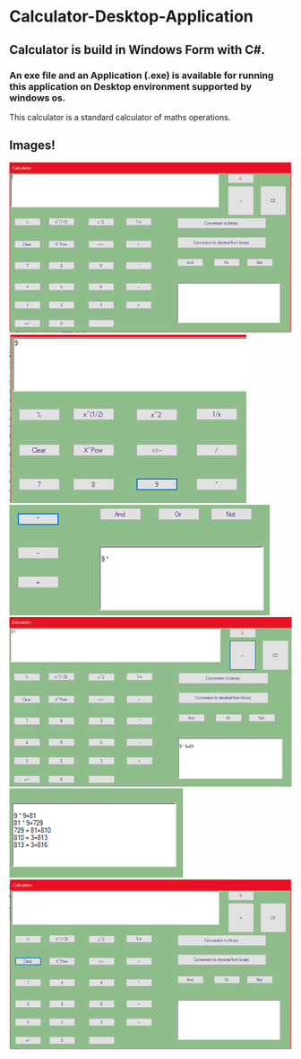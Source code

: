 # Calculator-Desktop-Application

## Calculator is build in Windows Form with C#.

### An exe file and an Application (.exe) is available for running this application on Desktop environment supported by windows os.

This calculator is a standard calculator of maths operations.
## Images!
[![open](/Images/image1.PNG)](https://github.com/allTheRath//Calculator-Desktop-Application.git)
[![open](/Images/click.PNG)](https://github.com/allTheRath//Calculator-Desktop-Application.git)
[![open](/Images/op.PNG)](https://github.com/allTheRath//Calculator-Desktop-Application.git)
[![open](/Images/ans.PNG)](https://github.com/allTheRath//Calculator-Desktop-Application.git)
[![open](/Images/continue.PNG)](https://github.com/allTheRath//Calculator-Desktop-Application.git)
[![open](/Images/clear.PNG)](https://github.com/allTheRath//Calculator-Desktop-Application.git)
